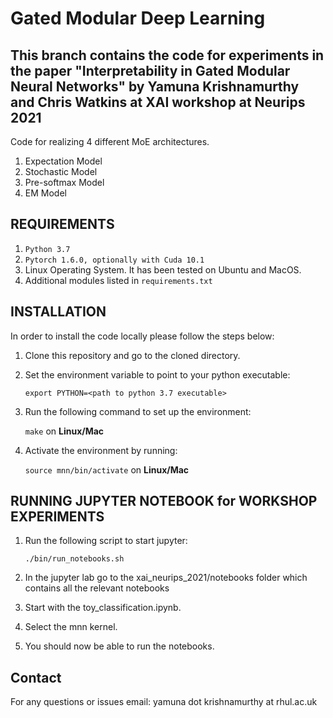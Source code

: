 Gated Modular Deep Learning
=======================================================================================================
This branch contains the code for experiments in the paper "Interpretability in Gated Modular Neural Networks" by Yamuna Krishnamurthy and Chris Watkins at XAI workshop at Neurips 2021
------------------

Code for realizing 4 different MoE architectures.
1. Expectation Model
2. Stochastic Model
3. Pre-softmax Model
4. EM Model

REQUIREMENTS
------------

1. ``Python 3.7`` 
2. ``Pytorch 1.6.0, optionally with Cuda 10.1`` 
3. Linux Operating System. It has been tested on Ubuntu and MacOS. 
4. Additional modules listed in ``requirements.txt``

INSTALLATION 
------------

In order to install the code locally please follow the steps below:

1. Clone this repository and go to the cloned directory.

2. Set the environment variable to point to your python executable:

   `export PYTHON=<path to python 3.7 executable>`

3. Run the following command to set up the environment:

   `make` on **Linux/Mac**

4. Activate the environment by running:

   `source mnn/bin/activate` on **Linux/Mac**


RUNNING JUPYTER NOTEBOOK for WORKSHOP EXPERIMENTS
------------------------

1. Run the following script to start jupyter: 

   `./bin/run_notebooks.sh`

2. In the jupyter lab go to the xai_neurips_2021/notebooks folder which contains all the relevant notebooks 

3. Start with the toy_classification.ipynb.

4. Select the mnn kernel.

5. You should now be able to run the notebooks.

Contact
-------

For any questions or issues email: yamuna dot krishnamurthy at rhul.ac.uk


